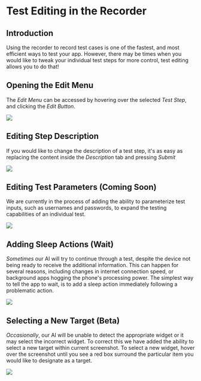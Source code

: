 # Test Editing in the Recorder

## Introduction

Using the recorder to record test cases is one of the fastest, and most efficient ways to test your app. However, there may be times when you would like to tweak your individual test steps for more control, test editing allows you to do that!


## Opening the Edit Menu 

The *Edit Menu* can be accessed by hovering over the selected *Test Step*, and clicking the *Edit Button*.

<img src="../android/edit_button.png" style="max-width:600px;max-height:480px" />

## Editing Step Description

If you would like to change the description of a test step, it's as easy as replacing the content inside the *Description* tab and pressing *Submit*

<img src="../android/edit_test_description.png" style="max-width:600px;max-height:480px" />

## Editing Test Parameters (Coming Soon)

We are currently in the process of adding the ability to parameterize test inputs, such as usernames and passwords, to expand the testing capabilities of an individual test.

<img src="../android/edit_test_params.png" style="max-width:600px;max-height:480px" />

## Adding Sleep Actions (Wait)

*Sometimes* our AI will try to continue through a test, despite the device not being ready to receive the additional information. This can happen for several reasons, including changes in internet connection speed, or background apps hogging the phone's processing power. The simplest way to tell the app to wait, is to add a sleep action immediately following a problematic action. 

<img src="../android/add_sleep_action.png" style="max-width:600px;max-height:480px" />


## Selecting a New Target (Beta)

*Occasionally*, our AI will be unable to detect the appropriate widget or it may select the incorrect widget. To correct this we have added the ability to select a new target within current screenshot. To select a new widget, hover over the screenshot until you see a red box surround the particular item you would like to designate as a target. 

<img src="../android/select_new_target.gif" style="max-width:600px;max-height:480px"/>





